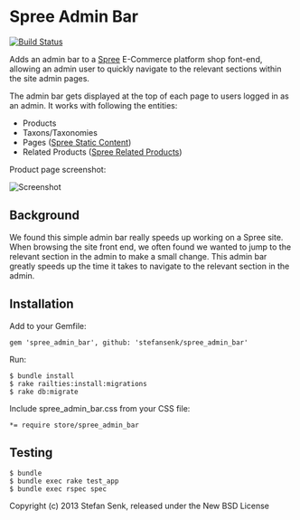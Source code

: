 Spree Admin Bar
===============

[![Build Status](https://travis-ci.org/stefansenk/spree_admin_bar.png?branch=1-3-stable)](https://travis-ci.org/stefansenk/spree_admin_bar)

Adds an admin bar to a [Spree](http://github.com/spree/spree) E-Commerce platform shop font-end, allowing an admin user to quickly navigate to the relevant sections within the site admin pages.

The admin bar gets displayed at the top of each page to users logged in as an admin. It works with following the entities:
* Products
* Taxons/Taxonomies
* Pages  ([Spree Static Content](https://github.com/spree/spree_static_content))
* Related Products  ([Spree Related Products](https://github.com/spree/spree_related_products))

Product page screenshot:

![Screenshot](https://raw.github.com/stefansenk/spree_admin_bar/master/screenshot.png)


Background
----------

We found this simple admin bar really speeds up working on a Spree site. When browsing the site front end, we often found we wanted to jump to the relevant section in the admin to make a small change. This admin bar greatly speeds up the time it takes to navigate to the relevant section in the admin.


Installation
------------

Add to your Gemfile:

    gem 'spree_admin_bar', github: 'stefansenk/spree_admin_bar'


Run:

    $ bundle install
    $ rake railties:install:migrations
    $ rake db:migrate


Include spree_admin_bar.css from your CSS file:

    *= require store/spree_admin_bar


Testing
-------

    $ bundle
    $ bundle exec rake test_app
    $ bundle exec rspec spec


Copyright (c) 2013 Stefan Senk, released under the New BSD License
